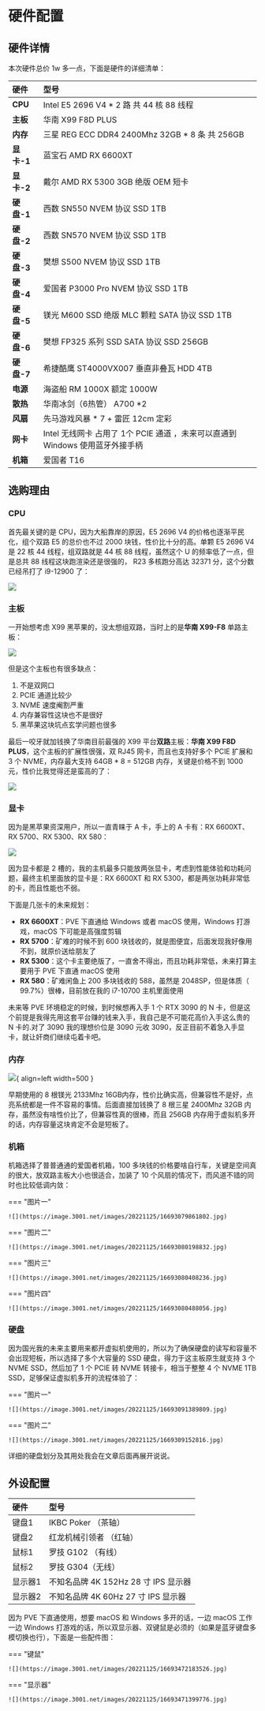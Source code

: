 # 硬件配置

## 硬件详情

本次硬件总价 1w 多一点，下面是硬件的详细清单：

| 硬件       | 型号                                                         |
| :--------- | :----------------------------------------------------------- |
| **CPU**    | Intel E5 2696 V4  * 2 路 共 44 核 88 线程                    |
| **主板**   | 华南 X99 F8D PLUS                                            |
| **内存**   | 三星 REG ECC DDR4 2400Mhz 32GB * 8 条 共 256GB               |
| **显卡-1** | 蓝宝石 AMD RX 6600XT                                         |
| **显卡-2** | 戴尔 AMD RX 5300 3GB 绝版 OEM 短卡                           |
| **硬盘-1** | 西数 SN550 NVEM 协议  SSD 1TB                                |
| **硬盘-2** | 西数 SN570 NVEM 协议 SSD 1TB                                 |
| **硬盘-3** | 樊想 S500 NVEM 协议 SSD 1TB                                  |
| **硬盘-4** | 爱国者 P3000 Pro NVEM 协议 SSD 1TB                           |
| **硬盘-5** | 镁光 M600 SSD 绝版 MLC 颗粒 SATA  协议  SSD 1TB              |
| **硬盘-6** | 樊想 FP325 系列 SSD SATA 协议 SSD 256GB                      |
| **硬盘-7** | 希捷酷鹰 ST4000VX007  垂直非叠瓦 HDD 4TB                     |
| **电源**   | 海盗船 RM 1000X 额定 1000W                                   |
| **散热**   | 华南冰剑（6热管） A700 *2                                    |
| **风扇**   | 先马游戏风暴 * 7 + 雷匠 12cm 定彩                            |
| **网卡**   | Intel 无线网卡 占用了 1个 PCIE 通道 ，未来可以直通到 Windows 使用蓝牙外接手柄 |
| **机箱**   | 爱国者 T16                                                   |

## 选购理由

### CPU 

首先最关键的是 CPU，因为大船靠岸的原因，E5 2696 V4 的价格也逐渐平民化，组个双路 E5 的总价也不过 2000 块钱，性价比十分的高。单颗 E5 2696 V4 是 22 核 44 线程，组双路就是 44 核 88 线程，虽然这个 U 的频率低了一点，但是总共 88 线程这块跑渲染还是很强的， R23 多核跑分高达 32371 分，这个分数已经吊打了 i9-12900 了：

![](https://image.3001.net/images/20221124/16693012165563.jpg)  

### 主板

一开始想考虑 X99 黑苹果的，没太想组双路，当时上的是**华南 X99-F8** 单路主板：

![](https://image.3001.net/images/20221124/16693022848567.jpg) 

但是这个主板也有很多缺点：

1. 不是双网口
2. PCIE 通道比较少
3. NVME 速度阉割严重
4. 内存兼容性这块也不是很好
5. 黑苹果这块坑点玄学问题也很多

最后一咬牙就加钱换了华南目前最强的 X99 平台**双路**主板：**华南 X99 F8D PLUS**，这个主板的扩展性很强，双 RJ45 网卡，而且也支持好多个 PCIE 扩展和 3 个 NVME，内存最大支持 64GB * 8 = 512GB 内存，关键是价格不到 1000 元，性价比我觉得还是蛮高的了：

![](https://image.3001.net/images/20221124/16693017616929.jpg) 

### 显卡

因为是黑苹果资深用户，所以一直青睐于 A 卡，手上的 A 卡有：RX 6600XT、RX 5700、RX 5300、RX 580：

![](https://image.3001.net/images/20221124/16693032719218.jpg) 

因为显卡都是 2 槽的，我的主机最多只能放两张显卡，考虑到性能体验和功耗问题，最终主机里面放的显卡是：RX 6600XT 和 RX 5300，都是两张功耗非常低的卡，而且性能也不弱。

下面是几张卡的未来规划：

- **RX 6600XT**：PVE 下直通给 Windows 或者 macOS 使用，Windows 打游戏，macOS 下可能是高强度剪辑
- **RX 5700**：矿难的时候不到 600 块钱收的，就是图便宜，后面发现我好像用不到，就原价送给朋友了
- **RX 5300**：这个卡主要绝版了，一直舍不得出，而且功耗非常低，未来打算主要用于 PVE 下直通 macOS 使用
- **RX 580**：矿难闲鱼上 200 多块钱收的 588，虽然是 2048SP，但是体质（ 99.7%）很棒，目前放在我的 i7-10700 主机里面使用

未来等 PVE 环境稳定的时候，到时候想再入手 1 个  RTX 3090 的 N 卡，但是这个前提是我得先用这套平台赚的钱来入手，我自己是不可能花高价入手这么贵的 N 卡的.对了 3090 我的理想价位是 3090 元收 3090，反正目前不着急入手显卡，就让奸商们继续屯着卡吧。

### 内存

![](https://image.3001.net/images/20221125/16693099514627.jpg){ align=left width=500 }




早期使用的 8 根镁光 2133Mhz 16GB内存，性价比确实高，但兼容性不是好，点亮系统都是一件不容易的事情。后面直接加钱换了 8 根三星 2400Mhz 32GB 内存，虽然没有啥性价比了，但兼容性真的很棒，而且 256GB 内存用于虚拟机多开的话，内存容量这块肯定不会是短板了。


### 机箱

机箱选择了普普通通的爱国者机箱，100 多块钱的价格要啥自行车，关键是空间真的很大，放双路主板大小也很适合，加装了 10 个风扇的情况下，而风道不错的同时也比较低调内敛：

=== "图片一"

	![](https://image.3001.net/images/20221125/16693079861802.jpg)

=== "图片二"

	![](https://image.3001.net/images/20221125/16693080198832.jpg) 

=== "图片三"

	![](https://image.3001.net/images/20221125/16693080408236.jpg)

=== "图片四"

	![](https://image.3001.net/images/20221125/16693080488056.jpg)

### 硬盘

因为国光我的未来主要用来都开虚拟机使用的，所以为了确保硬盘的读写和容量不会出现短板，所以选择了多个大容量的 SSD 硬盘，得力于这主板原生就支持 3 个 NVME SSD，然后加了 1 个 PCIE 转 NVME 转接卡，相当于整整 4 个 NVME 1TB SSD，足够保证虚拟机多开的流程体验了：

=== "图片一"

	![](https://image.3001.net/images/20221125/16693091389809.jpg)

=== "图片二"

	![](https://image.3001.net/images/20221125/1669309152816.jpg) 

详细的硬盘划分及其用处我会在文章后面再展开说说。

## 外设配置

| 硬件    | 型号                                 |
| :------ | :----------------------------------- |
| 键盘1   | IKBC Poker （茶轴）                  |
| 键盘2   | 红龙机械引领者 （红轴）              |
| 鼠标1   | 罗技 G102 （有线）                   |
| 鼠标2   | 罗技 G304（无线）                    |
| 显示器1 | 不知名品牌 4K 152Hz 28 寸 IPS 显示器 |
| 显示器2 | 不知名品牌 4K 60Hz 27 寸 IPS 显示器  |

因为 PVE 下直通使用，想要 macOS 和  Windows 多开的话，一边 macOS 工作 一边 Windows 打游戏的话，所以双显示器、双键鼠是必须的（如果是蓝牙键盘多模切换也行），下面是一些配件图：

=== "键鼠"

	![](https://image.3001.net/images/20221125/16693472183526.jpg)

=== "显示器"

	![](https://image.3001.net/images/20221125/16693471399776.jpg) 
